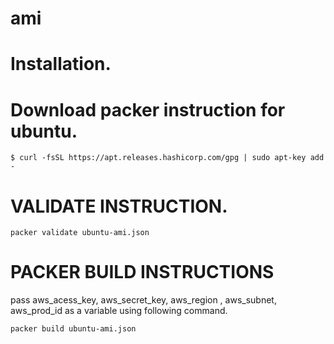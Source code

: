 # ami

# Installation.

# Download packer instruction for ubuntu.

```
$ curl -fsSL https://apt.releases.hashicorp.com/gpg | sudo apt-key add -
```

# VALIDATE INSTRUCTION.

```
packer validate ubuntu-ami.json
```

# PACKER BUILD INSTRUCTIONS 
pass aws_acess_key, aws_secret_key, aws_region , aws_subnet, aws_prod_id as a variable using following command.
```
packer build ubuntu-ami.json
```

